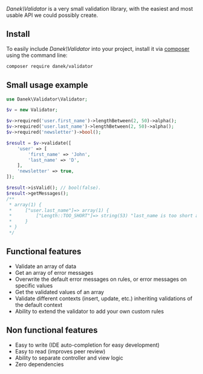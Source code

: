 *Danek\Validator* is a very small validation library, with the easiest and most usable API we could possibly create.

## Install
To easily include *Danek\Validator* into your project, install it via [composer](https://getcomposer.org) using the command line:

```bash
composer require danek/validator
```

## Small usage example

```php
use Danek\Validator\Validator;

$v = new Validator;

$v->required('user.first_name')->lengthBetween(2, 50)->alpha();
$v->required('user.last_name')->lengthBetween(2, 50)->alpha();
$v->required('newsletter')->bool();

$result = $v->validate([
    'user' => [
        'first_name' => 'John',
        'last_name' => 'D',
    ],
    'newsletter' => true,
]);

$result->isValid(); // bool(false).
$result->getMessages();
/**
 * array(1) {
 *     ["user.last_name"]=> array(1) {
 *         ["Length::TOO_SHORT"]=> string(53) "last_name is too short and must be 2 characters long."
 *     }
 * }
 */
```

## Functional features

* Validate an array of data
* Get an array of error messages
* Overwrite the default error messages on rules, or error messages on specific values
* Get the validated values of an array
* Validate different contexts (insert, update, etc.) inheriting validations of the default context
* Ability to extend the validator to add your own custom rules

## Non functional features

* Easy to write (IDE auto-completion for easy development)
* Easy to read (improves peer review)
* Ability to separate controller and view logic
* Zero dependencies